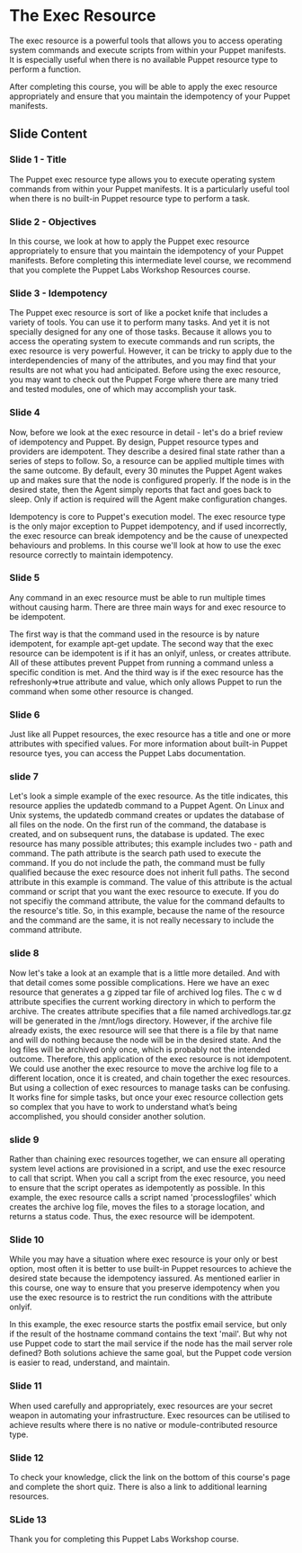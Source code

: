 # The Exec Resource

The exec resource is a powerful tools that allows you to access operating system commands and execute scripts from within your Puppet manifests. It is especially useful when there is no available  Puppet resource type to perform a function. 

After completing this course, you will be able to apply the exec resource appropriately and ensure that you maintain the idempotency of your Puppet manifests. 

## Slide Content

### Slide 1 - Title
The Puppet exec resource type allows you to execute operating system commands from within your Puppet manifests. It is a particularly useful tool when there is no built-in Puppet resource type to perform a task.

### Slide 2 - Objectives

In this course, we look at how to apply the Puppet exec resource appropriately to ensure that you maintain the idempotency of your Puppet manifests.  Before completing this intermediate level course, we recommend that you complete the Puppet Labs Workshop Resources course. 

### Slide 3 - Idempotency

The Puppet exec resource is sort of like a pocket knife that includes a variety of tools.  You can use it to perform many tasks. And yet it is not specially designed for any one of those tasks. Because it allows you to access the operating system to execute commands and run scripts, the exec resource is very powerful. However, it can be tricky to apply due to the interdependencies of many of the attributes, and you may find that your results are not what you had anticipated. Before using the exec resource, you may want to check out the Puppet Forge where there are many tried and tested modules, one of which may accomplish your task. 


### Slide 4
Now, before we look at the exec resource in detail -  let's do a brief review of idempotency and Puppet.  By design, Puppet resource types and providers are idempotent. They describe a desired final state rather than a series of steps to follow. So, a resource can be applied multiple times with the same outcome.  By default, every 30 minutes the Puppet Agent wakes up and makes sure that the node is configured properly. If the node is in the desired state, then the Agent simply reports that fact and goes back to sleep. Only if action is required will the Agent make configuration changes.

Idempotency is core to Puppet's execution model.  The exec resource type is the only major exception to Puppet idempotency, and if used incorrectly, the exec resource can break idempotency and be the cause of unexpected behaviours and problems. In this course we'll look at how to use the exec resource correctly to maintain idempotency. 

### Slide 5 

Any command in an exec resource must be able to run multiple times without causing harm. There are three main ways for and exec resource to be idempotent.

The first way is that the command used in the resource is by nature idempotent, for example apt-get update. The second way that the exec resource can be idempotent is if it has an onlyif, unless, or creates attribute. All of these attibutes prevent Puppet from running a command unless a specific condition is met. And the third way is if the exec resource has the refreshonly=>true attribute and value, which only allows Puppet to run the command when some other resource is changed. 

### Slide 6 

Just like all Puppet resources, the exec resource has a title and one or more attributes with specified values. For more information about built-in Puppet resource tyes, you can access  the Puppet Labs documentation.


### slide 7 

Let's look a simple example of the exec resource. As the title indicates, this resource applies the updatedb command to a Puppet Agent.  On Linux and Unix systems, the updatedb command creates or updates the database of all files on the node. On the first run of the command, the database is created, and on subsequent runs, the database is updated.  The exec resource has many possible attributes; this example includes two - path and command. The path attribute is the search path used to execute the command. If you do not include the path, the command must be fully qualified because the exec resource does not inherit full paths. The second attribute in this example is command. The value of this attribute is the actual command or script that you want the exec resource to execute. If you do not specifiy the command attribute, the value for the command defaults to the resource's title. So, in this example, because the name of the resource and the command are the same, it is not really necessary to include the command attribute.


### slide 8

Now let's take a look at an example that is a little more detailed. And with that detail comes some possible complications. Here we have an exec resource that generates a g zipped tar file of archived log files. The c w d attribute specifies the current working directory in which to perform the archive. The creates attribute specifies that a file named archivedlogs.tar.gz will be generated in the /mnt/logs directory.  However, if the archive file already exists, the exec resource will see that there is a file by that name and will do nothing because the node will be in the desired state. And the log files will be archived only once, which is probably not the intended outcome. Therefore, this application of the exec resource is not idempotent.   We could use another the exec resource to move the archive log file to a different location, once it is created, and chain together the exec resources. But using a collection of exec resources to manage tasks can be confusing. It works fine for simple tasks, but once your exec resource collection gets so complex that you have to work to understand what’s being accomplished, you should consider another solution.


### slide 9

Rather than chaining exec resources together, we can ensure all operating system level actions are provisioned in a script, and use the exec resource to call that script. When you call a script from the exec resource, you need to ensure that the script operates as idempotently as possible. In this example, the exec resource calls a script named 'processlogfiles' which creates the archive log file, moves the files to a storage location, and returns a status code. Thus, the exec resource will be idempotent.  

### Slide 10

While you may have a situation where exec resource is your only or best option, most often it is better to use built-in Puppet resources to achieve the desired state because the idempotency iassured. As mentioned earlier in this course, one way to ensure that you preserve idempotency when you use the exec resource is to restrict the run conditions with the attribute onlyif.

In this example, the exec resource starts the postfix email service, but only if the result of the hostname command contains the text 'mail'. But why not use Puppet code to start the mail service if the node has the mail server role defined?   Both solutions achieve the same goal,  but the Puppet code version is easier to read, understand, and maintain.

### Slide 11

When used carefully and appropriately, exec resources are your secret weapon in automating your infrastructure. Exec resources can be utilised to achieve results where there is no native or module-contributed resource type.

### Slide 12

To check your knowledge, click the link on the bottom of this course's page and complete the short quiz. There is also a link to additional learning resources.

### SLide 13

Thank you for completing this Puppet Labs Workshop course.

